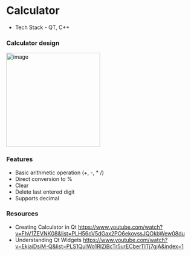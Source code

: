 # Calculator
- Tech Stack - QT, C++

### Calculator design
<img width="248" alt="image" src="https://github.com/user-attachments/assets/82ba5cf8-0238-437e-b49b-e703b0ee4d24">

### Features
- Basic arithmetic operation (+, -, * /)
- Direct conversion to %
- Clear
- Delete last entered digit
- Supports decimal

### Resources
- Creating Calculator in Qt https://www.youtube.com/watch?v=FhV1ZEVNK08&list=PLH56oV5dGax2PO6ekovssJQOkbWew08du
- Understanding Qt Widgets https://www.youtube.com/watch?v=EkjaiDsiM-Q&list=PLS1QulWo1RIZiBcTr5urECberTITj7gjA&index=1
